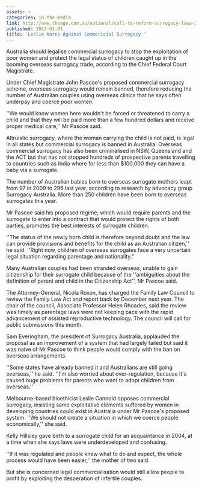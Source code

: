 ```yaml
---
assets: ~
categories: in-the-media
link: http://www.theage.com.au/national/call-to-reform-surrogacy-laws-20121208-2b264.html
published: 2013-01-01
title: 'Leslie Warns Against Commericial Surrogacy '
---
```

Australia should legalise commercial surrogacy to stop the exploitation of poor women and protect the legal status of children caught up in the booming overseas surrogacy trade, according to the Chief Federal Court Magistrate.

Under Chief Magistrate John Pascoe's proposed commercial surrogacy scheme, overseas surrogacy would remain banned, therefore reducing the number of Australian couples using overseas clinics that he says often underpay and coerce poor women.

''We would know women here wouldn't be forced or threatened to carry a child and that they will be paid more than a few hundred dollars and receive proper medical care,'' Mr Pascoe said.

Altruistic surrogacy, where the woman carrying the child is not paid, is legal in all states but commercial surrogacy is banned in Australia. Overseas commercial surrogacy has also been criminalised in NSW, Queensland and the ACT but that has not stopped hundreds of prospective parents travelling to countries such as India where for less than $100,000 they can have a baby via a surrogate.

The number of Australian babies born to overseas surrogate mothers leapt from 97 in 2009 to 296 last year, according to research by advocacy group Surrogacy Australia. More than 250 children have been born to overseas surrogates this year.

Mr Pascoe said his proposed regime, which would require parents and the surrogate to enter into a contract that would protect the rights of both parties, promotes the best interests of surrogate children.

''The status of the newly born child is therefore beyond doubt and the law can provide provisions and benefits for the child as an Australian citizen,'' he said. ''Right now, children of overseas surrogates face a very uncertain legal situation regarding parentage and nationality.''

Many Australian couples had been stranded overseas, unable to gain citizenship for their surrogate child because of the ''ambiguities about the definition of parent and child in the Citizenship Act'', Mr Pascoe said.

The Attorney-General, Nicola Roxon, has charged the Family Law Council to review the Family Law Act and report back by December next year. The chair of the council, Associate Professor Helen Rhoades, said the review was timely as parentage laws were not keeping pace with the rapid advancement of assisted reproductive technology. The council will call for public submissions this month.

Sam Everingham, the president of Surrogacy Australia, applauded the proposal as an improvement of a system that had largely failed but said it was naive of Mr Pascoe to think people would comply with the ban on overseas arrangements.

''Some states have already banned it and Australians are still going overseas,'' he said. ''I'm also worried about over-regulation, because it's caused huge problems for parents who want to adopt children from overseas.''

Melbourne-based bioethicist Leslie Cannold opposes commercial surrogacy, insisting same exploitative elements suffered by women in developing countries could exist in Australia under Mr Pascoe's proposed system. ''We should not create a situation in which we coerce people economically,'' she said.

Kelly Hillsley gave birth to a surrogate child for an acquaintance in 2004, at a time when she says laws were underdeveloped and confusing.

''If it was regulated and people knew what to do and expect, the whole process would have been easier,'' the mother of two said.

But she is concerned legal commercialisation would still allow people to profit by exploiting the desperation of infertile couples.
